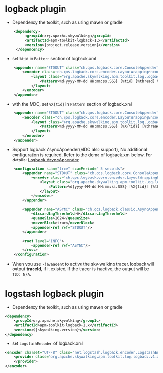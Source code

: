 # logback plugin
* Dependency the toolkit, such as using maven or gradle
```xml
    <dependency>
         <groupId>org.apache.skywalking</groupId>
         <artifactId>apm-toolkit-logback-1.x</artifactId>
         <version>{project.release.version}</version>
     </dependency>
```

* set `%tid` in `Pattern` section of logback.xml
```xml
    <appender name="STDOUT" class="ch.qos.logback.core.ConsoleAppender">
        <encoder class="ch.qos.logback.core.encoder.LayoutWrappingEncoder">
            <layout class="org.apache.skywalking.apm.toolkit.log.logback.v1.x.TraceIdPatternLogbackLayout">
                <Pattern>%d{yyyy-MM-dd HH:mm:ss.SSS} [%tid] [%thread] %-5level %logger{36} -%msg%n</Pattern>
            </layout>
        </encoder>
    </appender>
```

* with the MDC, set `%X{tid}` in `Pattern` section of logback.xml
```xml
    <appender name="STDOUT" class="ch.qos.logback.core.ConsoleAppender">
        <encoder class="ch.qos.logback.core.encoder.LayoutWrappingEncoder">
            <layout class="org.apache.skywalking.apm.toolkit.log.logback.v1.x.mdc.TraceIdMDCPatternLogbackLayout">
                <Pattern>%d{yyyy-MM-dd HH:mm:ss.SSS} [%X{tid}] [%thread] %-5level %logger{36} -%msg%n</Pattern>
            </layout>
        </encoder>
    </appender>
```


* Support logback AsyncAppender(MDC also support), No additional configuration is required. Refer to the demo of logback.xml below. For details: [Logback AsyncAppender](https://logback.qos.ch/manual/appenders.html#AsyncAppender)
```xml
    <configuration scan="true" scanPeriod=" 5 seconds">
        <appender name="STDOUT" class="ch.qos.logback.core.ConsoleAppender">
            <encoder class="ch.qos.logback.core.encoder.LayoutWrappingEncoder">
                <layout class="org.apache.skywalking.apm.toolkit.log.logback.v1.x.mdc.TraceIdMDCPatternLogbackLayout">
                    <Pattern>%d{yyyy-MM-dd HH:mm:ss.SSS} [%X{tid}] [%thread] %-5level %logger{36} -%msg%n</Pattern>
                </layout>
            </encoder>
        </appender>
    
        <appender name="ASYNC" class="ch.qos.logback.classic.AsyncAppender">
            <discardingThreshold>0</discardingThreshold>
            <queueSize>1024</queueSize>
            <neverBlock>true</neverBlock>
            <appender-ref ref="STDOUT"/>
        </appender>
    
        <root level="INFO">
            <appender-ref ref="ASYNC"/>
        </root>
    </configuration>
```

* When you use `-javaagent` to active the sky-walking tracer, logback will output **traceId**, if it existed. If the tracer is inactive, the output will be `TID: N/A`.

# logstash logback plugin

* Dependency the toolkit, such as using maven or gradle

```xml
<dependency>
    <groupId>org.apache.skywalking</groupId>
    <artifactId>apm-toolkit-logback-1.x</artifactId>
    <version>${skywalking.version}</version>
</dependency>
```

* set `LogstashEncoder` of logback.xml

```xml
<encoder charset="UTF-8" class="net.logstash.logback.encoder.LogstashEncoder">
    <provider class="org.apache.skywalking.apm.toolkit.log.logback.v1.x.logstash.TraceIdJsonProvider">
    </provider>
</encoder>
```